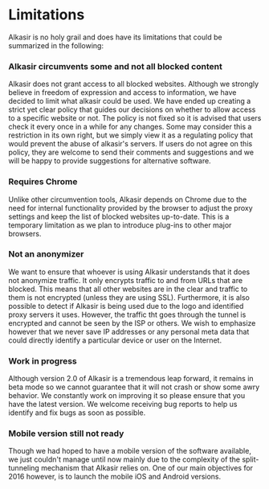 # Limitations

Alkasir is no holy grail and does have its limitations that could be summarized in the following:

### Alkasir circumvents some and not all blocked content

Alkasir does not grant access to all blocked websites. Although we strongly believe in freedom of expression and access to information, we have decided to limit what alkasir could be used. We have ended up creating a strict yet clear policy that guides our decisions on whether to allow access to a specific website or not. The policy is not fixed so it is advised that users check it every once in a while for any changes. Some may consider this a restriction in its own right, but we simply view it as a regulating policy that would prevent the abuse of alkasir's servers. If users do not agree on this policy, they are welcome to send their comments and suggestions and we will be happy to provide suggestions for alternative software.

### Requires Chrome

Unlike other circumvention tools, Alkasir depends on Chrome due to the need for internal functionality provided by the browser to adjust the proxy settings and keep the list of blocked websites up-to-date. This is a temporary limitation as we plan to introduce plug-ins to other major browsers.

### Not an anonymizer

We want to ensure that whoever is using Alkasir understands that it does not anonymize traffic. It only encrypts traffic to and from URLs that are blocked. This means that all other websites are in the clear and traffic to them is not encrypted (unless they are using SSL). Furthermore, it is also possible to detect if Alkasir is being used due to the logo and identified proxy servers it uses. However, the traffic tht goes through the tunnel is encrypted and cannot be seen by the ISP or others. We wish to emphasize however that we never save IP addresses or any personal meta data that could directly identify a particular device or user on the Internet.

### Work in progress

Although version 2.0 of Alkasir is a tremendous leap forward, it remains in beta mode so we cannot guarantee that it will not crash or show some awry behavior. We constantly work on improving it so please ensure that you have the latest version. We welcome receiving bug reports to help us identify and fix bugs as soon as possible.

### Mobile version still not ready

Though we had hoped to have a mobile version of the software available, we just couldn't manage until now mainly due to the complexity of the split-tunneling mechanism that Alkasir relies on. One of our main objectives for 2016 however, is to launch the mobile iOS and Android versions.
